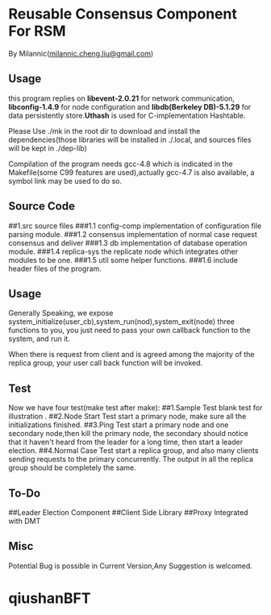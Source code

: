 Reusable Consensus Component For RSM
======================================
By Milannic(milannic.cheng.liu@gmail.com)

Usage
--------------------------------------
this program replies on **libevent-2.0.21** for network communication, **libconfig-1.4.9**  for node configuration and **libdb(Berkeley DB)-5.1.29** for data persistently store.**Uthash** is used for C-implementation Hashtable. 

Please Use ./mk in the root dir to download and install the dependencies(those libraries will be installed in ./.local, and sources files will be kept in ./dep-lib)

Compilation of the program needs gcc-4.8 which is indicated in the Makefile(some C99 features are used),actually gcc-4.7 is also available, a symbol link may be used to do so.

Source Code
-----------------------------------------
##1.src
source files
###1.1 config-comp
implementation of configuration file parsing module.
###1.2 consensus
implementation of normal case request consensus and deliver
###1.3 db
implementation of database operation module.
###1.4 replica-sys
the replicate node which integrates other modules to be one.
###1.5 util
some helper functions.
###1.6 include
header files of the program.


Usage
-----------------------------------------
Generally Speaking, we expose system\_initialize(user\_cb),system\_run(nod),system\_exit(node) three functions to you, you just need to pass your own callback function to the system, and run it. 

When there is request from client and is agreed among the majority of the replica group, your user call back function will be invoked.


Test
----------------------------------------
Now we have four test(make test after make):
##1.Sample Test
blank test for illustration .
##2.Node Start Test
start a primary node, make sure all the initializations finished.
##3.Ping Test
start a primary node and one secondary node,then kill the primary node, the secondary should notice that it haven't heard from the leader for a long time, then start a leader election.
##4.Normal Case Test
start a replica group, and also many clients sending requests to the primary concurrently. The output in all the replica group should be completely the same.


To-Do
-----------------------------------------
##Leader Election Component
##Client Side Library
##Proxy Integrated with DMT


Misc
-----------------------------------------
Potential Bug is possible in Current Version,Any Suggestion is welcomed.
# qiushanBFT
